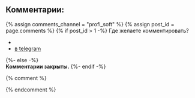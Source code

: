 <p>
<h2 id="comments">Комментарии:</h2>
{% assign comments_channel = "profi_soft" %}  
{% assign post_id = page.comments %}  
{% if post_id > 1 -%}
Где желаете комментировать?
<ul>
<li>
<script>
var text = encodeURIComponent(btoa('<p id="comments"><script async src="https://telegram.org/js/telegram-widget.js?14" data-telegram-discussion="{{ comments_channel }}/{{ post_id }}" data-comments-limit="10"><\/script><\/p>'));
document.write('<a href="https://4QR.xyz/r/?' + text'" target="blank">в браузере</a>');
</script>

</li>
<li><a href="tg://resolve?domain={{ comments_channel }}&post={{ post_id }}" target="blank">в telegram</a></li>
</ul>




{%- else -%}  
<strong>Комментарии закрыты.</strong>
{%- endif -%}
</p>

{% comment %}

<!--
<script async src="https://telegram.org/js/telegram-widget.js?14" data-telegram-discussion="{{ comments_channel | default: "#" }}/{{ post_id }}" data-comments-limit="5"></script>  
</ul>


{%- elsif com_id == 1 or com_id == true -%}
<script async src="https://comments.app/js/widget.js?2" data-comments-app-website="zuRUPyyL" data-limit="5"></script>  
<div id="tgLoginBtn">Попробуй <a href="tg://resolve?domain=rf_art&post=806">быструю авторизацию</a></div>  
-->

{% endcomment %}

